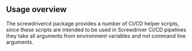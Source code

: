 ## Usage overview

The screwdrivercd package provides a number of CI/CD helper scripts, since these scripts are intended
to be used in Screwdriver CI/CD pipelines they take all arguments from environment variables and not
command line arguments.

